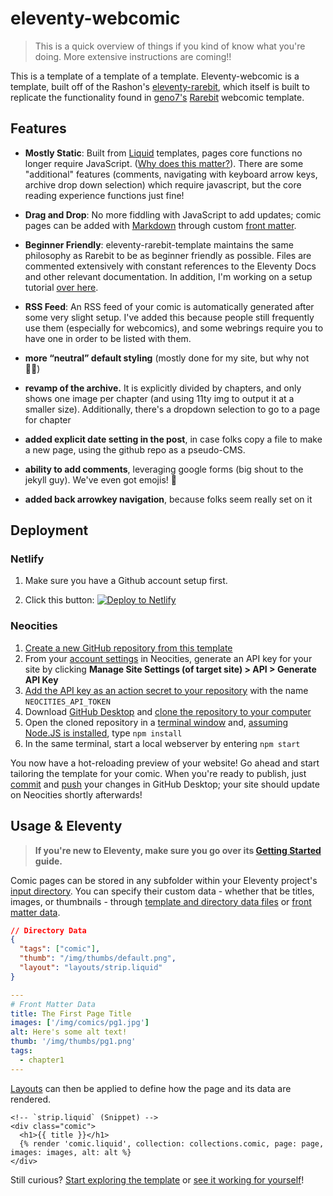 # eleventy-webcomic

> This is a quick overview of things if you kind of know what you're doing. More extensive instructions are coming!!

This is a template of a template of a template. Eleventy-webcomic is a template, built off of the Rashon's [eleventy-rarebit](), which itself is built to replicate the functionality found in [geno7's](https://geno7.neocities.org/) [Rarebit](https://rarebit.neocities.org/) webcomic template.

## Features

- **Mostly Static**: Built from [Liquid](https://www.11ty.dev/docs/languages/liquid/) templates, pages core functions no longer require JavaScript. ([Why does this matter?](https://adamsilver.io/blog/javascript-isnt-always-available-and-its-not-the-users-fault/)). There are some "additional" features (comments, navigating with keyboard arrow keys, archive drop down selection) which require javascript, but the core reading experience functions just fine!

- **Drag and Drop**: No more fiddling with JavaScript to add updates; comic pages can be added with [Markdown](https://www.11ty.dev/docs/languages/markdown/) through custom [front matter](https://www.11ty.dev/docs/data-frontmatter/).

- **Beginner Friendly**: eleventy-rarebit-template maintains the same philosophy as Rarebit to be as beginner friendly as possible. Files are commented extensively with constant references to the Eleventy Docs and other relevant documentation. In addition, I'm working on a setup tutorial [over here](https://webcomics.fyi/templates/my-template.html).

- **RSS Feed**: An RSS feed of your comic is automatically generated after some very slight setup. I've added this because people still frequently use them (especially for webcomics), and some webrings require you to have one in order to be listed with them.

- **more “neutral” default styling** (mostly done for my site, but why not 🤷‍♀️)

- **revamp of the archive.** It is explicitly divided by chapters, and only shows one image per chapter (and using 11ty img to output it at a smaller size). Additionally, there's a dropdown selection to go to a page for chapter

- **added explicit date setting in the post**, in case folks copy a file to make a new page, using the github repo as a pseudo-CMS.

- **ability to add comments**, leveraging google forms (big shout to the jekyll guy). We've even got emojis! 💅

- **added back arrowkey navigation**, because folks seem really set on it

## Deployment

### Netlify
1. Make sure you have a Github account setup first.

2. Click this button: [![Deploy to Netlify](https://www.netlify.com/img/deploy/button.svg)](https://app.netlify.com/start/deploy?repository=https://github.com/katedee/eleventy-webcomic.git)


### Neocities

1. [Create a new GitHub repository from this template](https://docs.github.com/en/repositories/creating-and-managing-repositories/creating-a-repository-from-a-template#creating-a-repository-from-a-template)
2. From your [account settings](https://neocities.org/settings) in Neocities, generate an API key for your site by clicking **Manage Site Settings (of target site) > API > Generate API Key**
3. [Add the API key as an action secret to your repository](https://docs.github.com/en/repositories/creating-and-managing-repositories/creating-a-repository-from-a-template#creating-a-repository-from-a-template) with the name `NEOCITIES_API_TOKEN`
4. Download [GitHub Desktop](https://desktop.github.com/) and [clone the repository to your computer](https://docs.github.com/en/desktop/adding-and-cloning-repositories/cloning-and-forking-repositories-from-github-desktop#cloning-a-repository)
5. Open the cloned repository in a [terminal window](https://www.11ty.dev/docs/terminal-window/) and, [assuming Node.JS is installed](https://nodejs.org/), type `npm install`
6. In the same terminal, start a local webserver by entering `npm start`

You now have a hot-reloading preview of your website! Go ahead and start tailoring the template for your comic. When you're ready to publish, just [commit](https://docs.github.com/en/desktop/making-changes-in-a-branch/committing-and-reviewing-changes-to-your-project-in-github-desktop) and [push]() your changes in GitHub Desktop; your site should update on Neocities shortly afterwards!

## Usage & Eleventy
> **If you're new to Eleventy, make sure you go over its [Getting Started](https://www.11ty.dev/docs/getting-started/) guide.**

Comic pages can be stored in any subfolder within your Eleventy project's [input directory](https://www.11ty.dev/docs/config/#input-directory). You can specify their custom data - whether that be titles, images, or thumbnails -  through [template and directory data files](https://www.11ty.dev/docs/data-template-dir/) or [front matter data](https://www.11ty.dev/docs/data-frontmatter/).

```json
// Directory Data
{
  "tags": ["comic"],
  "thumb": "/img/thumbs/default.png",
  "layout": "layouts/strip.liquid"
}
```

```yaml
---
# Front Matter Data
title: The First Page Title
images: ['/img/comics/pg1.jpg']
alt: Here's some alt text!
thumb: '/img/thumbs/pg1.png'
tags:
  - chapter1
---
```

[Layouts](https://www.11ty.dev/docs/layouts/) can then be applied to define how the page and its data are rendered. 

```liquid
<!-- `strip.liquid` (Snippet) -->
<div class="comic">
  <h1>{{ title }}</h1>
  {% render 'comic.liquid', collection: collections.comic, page: page, images: images, alt: alt %}
</div>
```

Still curious? [Start exploring the template](https://github.com/covalria-sow/eleventy-rarebit-template/blob/master/index.liquid) or [see it working for yourself](https://eleventy-rarebit.neocities.org/)!

